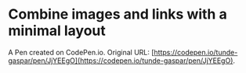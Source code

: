 # Combine images and links with a minimal layout

A Pen created on CodePen.io. Original URL: [https://codepen.io/tunde-gaspar/pen/JjYEEgO](https://codepen.io/tunde-gaspar/pen/JjYEEgO).


